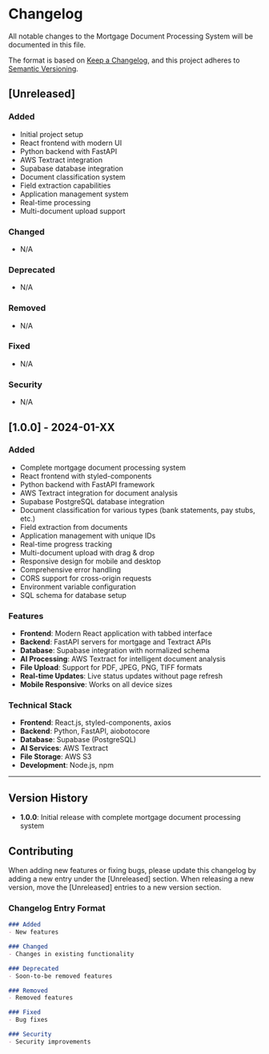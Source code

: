 # Changelog

All notable changes to the Mortgage Document Processing System will be documented in this file.

The format is based on [Keep a Changelog](https://keepachangelog.com/en/1.0.0/),
and this project adheres to [Semantic Versioning](https://semver.org/spec/v2.0.0.html).

## [Unreleased]

### Added
- Initial project setup
- React frontend with modern UI
- Python backend with FastAPI
- AWS Textract integration
- Supabase database integration
- Document classification system
- Field extraction capabilities
- Application management system
- Real-time processing
- Multi-document upload support

### Changed
- N/A

### Deprecated
- N/A

### Removed
- N/A

### Fixed
- N/A

### Security
- N/A

## [1.0.0] - 2024-01-XX

### Added
- Complete mortgage document processing system
- React frontend with styled-components
- Python backend with FastAPI framework
- AWS Textract integration for document analysis
- Supabase PostgreSQL database integration
- Document classification for various types (bank statements, pay stubs, etc.)
- Field extraction from documents
- Application management with unique IDs
- Real-time progress tracking
- Multi-document upload with drag & drop
- Responsive design for mobile and desktop
- Comprehensive error handling
- CORS support for cross-origin requests
- Environment variable configuration
- SQL schema for database setup

### Features
- **Frontend**: Modern React application with tabbed interface
- **Backend**: FastAPI servers for mortgage and Textract APIs
- **Database**: Supabase integration with normalized schema
- **AI Processing**: AWS Textract for intelligent document analysis
- **File Upload**: Support for PDF, JPEG, PNG, TIFF formats
- **Real-time Updates**: Live status updates without page refresh
- **Mobile Responsive**: Works on all device sizes

### Technical Stack
- **Frontend**: React.js, styled-components, axios
- **Backend**: Python, FastAPI, aiobotocore
- **Database**: Supabase (PostgreSQL)
- **AI Services**: AWS Textract
- **File Storage**: AWS S3
- **Development**: Node.js, npm

---

## Version History

- **1.0.0**: Initial release with complete mortgage document processing system

## Contributing

When adding new features or fixing bugs, please update this changelog by adding a new entry under the [Unreleased] section. When releasing a new version, move the [Unreleased] entries to a new version section.

### Changelog Entry Format

```markdown
### Added
- New features

### Changed
- Changes in existing functionality

### Deprecated
- Soon-to-be removed features

### Removed
- Removed features

### Fixed
- Bug fixes

### Security
- Security improvements
```
